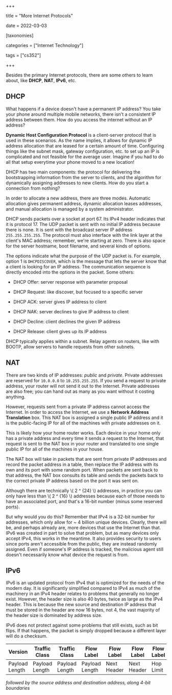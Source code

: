 +++

title = "More Internet Protocols"

date = 2022-03-03



[taxonomies]

categories = ["Internet Technology"]

tags = ["cs352"]

+++

Besides the primary Internet protocols, there are some others to learn about, like **DHCP**, **NAT**, **IPv6**, etc.

<!-- more -->

## DHCP

What happens if a device doesn't have a permanent IP address? You take your phone around multiple mobile networks, there isn't a consistent IP address between them. How do you access the internet without an IP address?

**Dynamic Host Configuration Protocol** is a client-server protocol that is used in these scenarios. As the name implies, it allows for dynamic IP address allocation that are leased for a certain amount of time. Configuring things like the subnet mask, gateway configuration, etc. to set up an IP is complicated and not feasible for the average user. Imagine if you had to do all that setup everytime your phone moved to a new location!

DHCP has two main components: the protocol for delivering the bootstrapping information from the server to clients, and the algorithm for dynamically assigning addresses to new clients. How do you start a connection from nothing?

In order to allocate a new address, there are three modes. Automatic allocation gives permanent address, dynamic allocation leases addresses, and manual allocation is managed by a system administrator.

DHCP sends packets over a socket at port 67. Its IPv4 header indicates that it is protocol 17. The UDP packet is sent with no initial IP address because there is none. It is sent with the broadcast server IP address `255.255.255.255`. The protocol must also interface with the link layer at the client's MAC address; remember, we're starting at zero. There is also space for the server hostname, boot filename, and several kinds of options.

The options indicate what the purpose of the UDP packet is. For example, option 1 is `DHCPDISCOVER`, which is the message that lets the server know that a client is looking for an IP address. The communication sequence is directly encoded into the options in the packet. Some others:

- DHCP Offer: server response with parameter proposal

- DHCP Request: like discover, but focused to a specific server

- DHCP ACK: server gives IP address to client

- DHCP NAK: server declines to give IP address to client

- DHCP Decline: client declines the given IP address

- DHCP Release: client gives up its IP address

DHCP typically applies within a subnet. Relay agents on routers, like with BOOTP, allow servers to handle requests from other subnets.

## NAT

There are two kinds of IP addresses: *public* and *private*. Private addresses are reserved for `10.0.0.0` to `10.255.255.255`. If you send a request to private address, your router will not send it out to the Internet. Private addresses are also free; you can hand out as many as you want without it costing anything.

However, requests sent from a private IP address cannot access the Internet. In order to access the Internet, we use a **Network Address Translation** box. This NAT box is assigned a single public IP address and it is the public-facing IP for all of the machines with private addresses on it. 

This is likely how your home router works. Each device in your home only has a private address and every time it sends a request to the Internet, that request is sent to the NAT box in your router and translated to one single public IP for all of the machines in your house.

The NAT box will take in packets that are sent from private IP addresses and record the packet address in a table, then replace the IP address with its own and its port with some random port. When packets are sent back to that address, the NAT box consults its table and sends the packets back to the correct private IP address based on the port it was sent on.

Although there are technically \\( 2 ^ {24} \\) addresses, in practice you can only have less than \\( 2 ^ {16} \\) addresses because each of those needs to have an associated port, and that's a 16-bit number (minus some reserved ports).

But why would you do this? Remember that IPv4 is a 32-bit number for addresses, which only allow for \~ 4 billion unique devices. Clearly, there will be, and perhaps already are, more devices that use the Internet than that. IPv6 was created in part to solve that problem, but as many devices only accept IPv4, this works in the meantime. It also provides security to users since ports aren't accessible from the public, they are instead randomly assigned. Even if someone's IP address is tracked, the malicious agent still doesn't necessarily know what device the request is from.

## IPv6

IPv6 is an updated protocol from IPv4 that is optimized for the needs of the modern day. It is significantly simplified compared to IPv4 as much of the machinery in an IPv4 header relates to problems that generally no longer exist. However, the header size is also 40 bytes, twice as large as the IPv4 header. This is because the new source and destination IP address that must be stored in the header are now 16 bytes, not 4, the vast majority of the header size is dominated by address size.

IPv6 does not protect against some problems that still exists, such as bit flips. If that happens, the packet is simply dropped because a different layer will do a checksum.

| Version        | Traffic Class  | Traffic Class  | Flow Label     | Flow Label  | Flow Label  | Flow Label | Flow Label |
| -------------- | -------------- | -------------- | -------------- | ----------- | ----------- | ---------- | ---------- |
| Payload Length | Payload Length | Payload Length | Payload Length | Next Header | Next Header | Hop Limit  | Hop Limit  |

*followed by the source address and destination address, along 4-bit boundaries*


